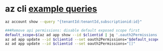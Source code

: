 # az cli **[example queries](https://github.com/MicrosoftDocs/azure-docs-cli/blob/main/docs-ref-conceptual/includes/query-azure-cli-examples.md)**

```bash
az account show --query "{tenantId:tenantId,subscriptionid:id}"

###Remove api permissions: disable default exposed scope first
default_scope=$(az ad app show --id $clientid | jq '.oauth2Permissions[0].isEnabled = false' | jq -r '.oauth2Permissions')
az ad app update --id $clientid --set oauth2Permissions="$default_scope"
az ad app update --id $clientid --set oauth2Permissions="[]"

```
